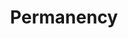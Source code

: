 ---
title: "Permanency"

spell:
  schools:
    - name:        "Universal"
      subschools:  []
      descriptors: []
  classes:
    - name:  "Sorcerer/Wizard"
      abbr:  "Sor/Wiz"
      level: 5
  components:         [V, S, XP]
  castingTime:        "2 rounds"
  range:              "See text"
  effect:             "See text"
  duration:           "Permanent; see text"
  savingThrow:        "None"
  spellResistance:    "No"
  xpCostSpecial:      "See tables above."
  description:        |
    This spell makes certain other spells permanent.

    Depending on the spell, you must be of a minimum caster level and must expend a number of XP.

    You can make the following spells permanent in regard to yourself.

    |---
    | Spell | Minimum Caster Level | XP Cost
    |-|-|-
    | _arcane sight_ | 11th | 1,500 XP
    | _comprehend languages_ | 9th | 500 XP
    | _darkvision_ | 10th | 1,000 XP
    | _detect magic_ | 9th | 500 XP
    | _read magic_ | 9th | 500 XP
    | _see invisibility_ | 10th | 1,000 XP
    | _tongues_ | 11th | 1,500 XP
    {: .table .table-bordered .table-hover }

    You cast the desired spell and then follow it with the _permanency_ spell. You cannot cast these spells on other creatures. This application of _permanency_ can be dispelled only by a caster of higher level than you were when you cast the spell.

    In addition to personal use, _permanency_ can be used to make the following spells permanent on yourself, another creature, or an object (as appropriate).

    |---
    | Spell | Minimum Caster Level | XP Cost
    |-|-|-
    | _enlarge person_ | 9th | 500 XP
    | _enlarge person, greater_ | 13th | 2,500 XP
    | _magic fang_ | 9th | 500 XP
    | _magic fang, greater_ | 11th | 1,500 XP
    | _reduce person_ | 9th | 500 XP
    | _reduce person, greater_ | 13th | 2,500 XP
    | _resistance_ | 9th | 500 XP
    | _telepathic bond_<sup>1</sup> | 13th | 2,500 XP
    |===
    | <sup>1</sup> Only bonds two creatures per casting of _permanency_. |<
    {: .table .table-bordered .table-hover }

    Additionally, the following spells can be cast upon objects or areas only and rendered permanent.

    |---
    | Spell | Minimum Caster Level | XP Cost
    |-|-|-
    | _alarm_ | 9th | 500 XP
    | _animate objects_ | 14th | 3,000 XP
    | _dancing lights_ | 9th | 500 XP
    | _gate_ | 17th | 7,500 XP
    | _ghost sound_ | 9th | 500 XP
    | _gust of wind_ | 11th | 1,500 XP
    | _invisibility_ | 10th | 1,000 XP
    | _mage's private sanctum_ | 13th | 2,500 XP
    | _magic mouth_ | 10th | 1,000 XP
    | _phase door_ | 15th | 3,500 XP
    | _prismatic sphere_ | 17th | 4,500 XP
    | _prismatic wall_ | 16th | 4,000 XP
    | _shrink item_ | 11th | 1,500 XP
    | _solid fog_ | 12th | 2,000 XP
    | _stinking cloud_ | 11th | 1,500 XP
    | _symbol of death_ | 16th | 4,000 XP
    | _symbol of fear_ | 14th | 3,000 XP
    | _symbol of insanity_ | 16th | 4,000 XP
    | _symbol of pain_ | 13th | 2,500 XP
    | _symbol of persuasion_ | 14th | 3,000 XP
    | _symbol of sleep_ | 16th | 4,000 XP
    | _symbol of stunning_ | 15th | 3,500 XP
    | _symbol of weakness_ | 15th | 3,500 XP
    | _teleportation circle_ | 17th | 4,500 XP
    | _wall of fire_ | 12th | 2,000 XP
    | _wall of force_ | 13th | 2,500 XP
    | _web_ | 10th | 1,000 XP
    {: .table .table-bordered .table-hover }

    Spells cast on other creatures, objects, or locations (not on you) are vulnerable to _dispel magic_ as normal.
---